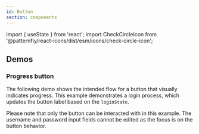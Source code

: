 ```yaml
---
id: Button
section: components
---
```


import { useState } from 'react';
import CheckCircleIcon from '@patternfly/react-icons/dist/esm/icons/check-circle-icon';

## Demos 

### Progress button

The following demo shows the intended flow for a button that visually indicates progress. This example demonstrates a login process, which updates the button label based on the `loginState`. 

Please note that only the button can be interacted with in this example. The username and password input fields cannot be edited as the focus is on the button behavior. 

```ts file="./examples/ButtonProgress.tsx"

```

